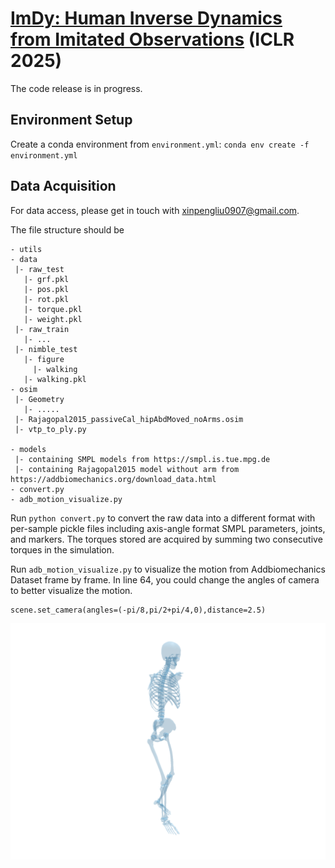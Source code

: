 # [ImDy: Human Inverse Dynamics from Imitated Observations](https://foruck.github.io/ImDy/) (ICLR 2025) 

The code release is in progress.

## Environment Setup

Create a conda environment from `environment.yml`: `conda env create -f environment.yml`

## Data Acquisition

For data access, please get in touch with xinpengliu0907@gmail.com. 

The file structure should be 

```
- utils
- data
 |- raw_test
   |- grf.pkl
   |- pos.pkl
   |- rot.pkl
   |- torque.pkl
   |- weight.pkl
 |- raw_train
   |- ...
 |- nimble_test
   |- figure
     |- walking
   |- walking.pkl
- osim
 |- Geometry
   |- .....
 |- Rajagopal2015_passiveCal_hipAbdMoved_noArms.osim
 |- vtp_to_ply.py

- models
 |- containing SMPL models from https://smpl.is.tue.mpg.de
 |- containing Rajagopal2015 model without arm from https://addbiomechanics.org/download_data.html
- convert.py
- adb_motion_visualize.py
```

Run ``python convert.py`` to convert the raw data into a different format with per-sample pickle files including axis-angle format SMPL parameters, joints, and markers. 
The torques stored are acquired by summing two consecutive torques in the simulation. 

Run ``adb_motion_visualize.py`` to visualize the motion from Addbiomechanics Dataset frame by frame.
In line 64, you could change the angles of camera to better visualize the motion.
```
scene.set_camera(angles=(-pi/8,pi/2+pi/4,0),distance=2.5) 
```
![nimble example](./data/nimble_test/figure/walking/0.png)
